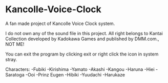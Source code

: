 # Kancolle-Voice-Clock
A fan made project of Kancolle Voice Clock system.

I do not own any of the sound file in this project. All right belongs to Kantai Collection developed by Kadokawa Games and published by DMM.com., NOT ME!

You can exit the program by clicking exit or right click the icon in system stray.

Characters:
-Fubiki
-Kirishima
-Yamato
-Akashi
-Kangou
-Haruna
-Hiei
-Saratoga
-Ooi
-Prinz Eugen
-Hibiki
-Yuudachi
-Harukaze
